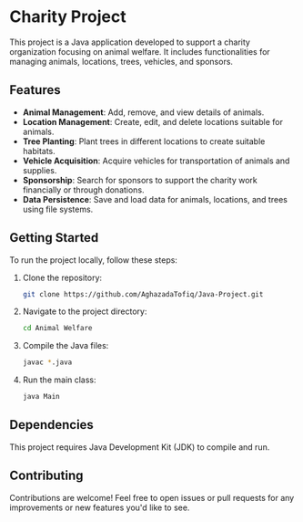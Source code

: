 # Charity Project

This project is a Java application developed to support a charity organization focusing on animal welfare. It includes functionalities for managing animals, locations, trees, vehicles, and sponsors.

## Features

- **Animal Management**: Add, remove, and view details of animals.
- **Location Management**: Create, edit, and delete locations suitable for animals.
- **Tree Planting**: Plant trees in different locations to create suitable habitats.
- **Vehicle Acquisition**: Acquire vehicles for transportation of animals and supplies.
- **Sponsorship**: Search for sponsors to support the charity work financially or through donations.
- **Data Persistence**: Save and load data for animals, locations, and trees using file systems.

## Getting Started

To run the project locally, follow these steps:

1. Clone the repository:

   ```bash
   git clone https://github.com/AghazadaTofiq/Java-Project.git
   ```

2. Navigate to the project directory:

   ```bash
   cd Animal Welfare
   ```

3. Compile the Java files:

   ```bash
   javac *.java
   ```

4. Run the main class:

   ```bash
   java Main
   ```

## Dependencies

This project requires Java Development Kit (JDK) to compile and run.

## Contributing

Contributions are welcome! Feel free to open issues or pull requests for any improvements or new features you'd like to see.
